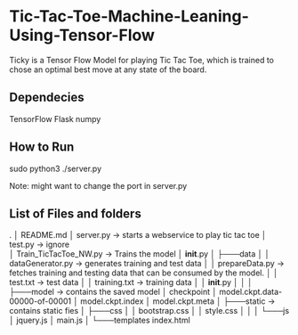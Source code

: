 # Tic-Tac-Toe-Machine-Leaning-Using-Tensor-Flow
Ticky is a Tensor Flow Model for playing Tic Tac Toe, which is trained to chose an optimal best move at any state of the board.

## Dependecies
  TensorFlow
  Flask
  numpy

## How to Run
  sudo python3 ./server.py
  
Note: might want to change the port in server.py

## List of Files and folders
.
│   README.md
│   server.py -> starts a webservice to play tic tac toe
│   test.py -> ignore       
│   Train_TicTacToe_NW.py -> Trains the model
│   __init__.py 
│
├───data
│   │   dataGenerator.py -> generates training and test data
│   │   prepareData.py  -> fetches training and testing data that can be consumed by the model.
│   │   test.txt  -> test data
│   │   training.txt  -> training data
│   │   __init__.py
│   │
│
├───model -> contains the saved model
│       checkpoint
│       model.ckpt.data-00000-of-00001
│       model.ckpt.index
│       model.ckpt.meta
│
├───static  -> contains static fies
│   ├───css
│   │       bootstrap.css
│   │       style.css
│   │
│   └───js
│           jquery.js
│           main.js
│
└───templates
        index.html
